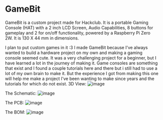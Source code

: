 # GameBit
GameBit is a custom project made for Hackclub. 
It is a portable Gaming Console (HAT) with a 2 inch LCD Screen, Audio Capabilities, 8 buttons for gameplay and 2 for on/off functionality, powered by a Raspberry Pi Zero 2W.
It is 130 X 44 mm in dimensions. 

I plan to put custom games in it :3
I made GameBit because I've always wanted to build a hardware project on my own and making a gaming console seemed cute. It was a very challenging project for a beginner, but I have learned a lot in the journey of making it. Game consoles are something that exist and I found a couple tutorials here and there but i still had to use a lot of my own brain to make it. But the experience I got from making this one will help me make a project I've been wanting to make since years and the tutorials for which do not exist.
3D View:
![image](https://github.com/user-attachments/assets/b0fb5abf-eaa7-49e5-84aa-d35c5593b02d)

The Schematic:
![image](https://github.com/user-attachments/assets/774de414-0854-43bc-ac03-7944768af337)

The PCB:
![image](https://github.com/user-attachments/assets/ba2ec8a0-46cc-4957-93cb-0c47240ccc89)

The BOM:
![image](https://github.com/user-attachments/assets/ff97425d-0feb-4473-b170-12d3985af5c3)
